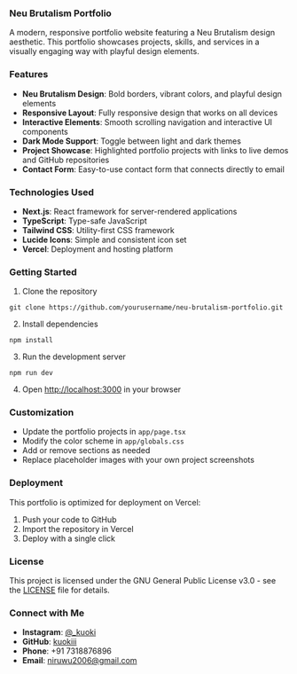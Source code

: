 ### Neu Brutalism Portfolio

A modern, responsive portfolio website featuring a Neu Brutalism design aesthetic. This portfolio showcases projects, skills, and services in a visually engaging way with playful design elements.





### Features

- **Neu Brutalism Design**: Bold borders, vibrant colors, and playful design elements
- **Responsive Layout**: Fully responsive design that works on all devices
- **Interactive Elements**: Smooth scrolling navigation and interactive UI components
- **Dark Mode Support**: Toggle between light and dark themes
- **Project Showcase**: Highlighted portfolio projects with links to live demos and GitHub repositories
- **Contact Form**: Easy-to-use contact form that connects directly to email


### Technologies Used

- **Next.js**: React framework for server-rendered applications
- **TypeScript**: Type-safe JavaScript
- **Tailwind CSS**: Utility-first CSS framework
- **Lucide Icons**: Simple and consistent icon set
- **Vercel**: Deployment and hosting platform


### Getting Started

1. Clone the repository

```shellscript
git clone https://github.com/yourusername/neu-brutalism-portfolio.git
```


2. Install dependencies

```shellscript
npm install
```


3. Run the development server

```shellscript
npm run dev
```


4. Open [http://localhost:3000](http://localhost:3000) in your browser


### Customization

- Update the portfolio projects in `app/page.tsx`
- Modify the color scheme in `app/globals.css`
- Add or remove sections as needed
- Replace placeholder images with your own project screenshots


### Deployment

This portfolio is optimized for deployment on Vercel:

1. Push your code to GitHub
2. Import the repository in Vercel
3. Deploy with a single click


### License

This project is licensed under the GNU General Public License v3.0 - see the [LICENSE](LICENSE) file for details.

### Connect with Me

- **Instagram**: [@_kuoki](https://instagram.com/_kuoki/)
- **GitHub**: [kuokiii](https://github.com/kuokiii)
- **Phone**: +91 7318876896
- **Email**: [niruwu2006@gmail.com](mailto:niruwu2006@gmail.com)

